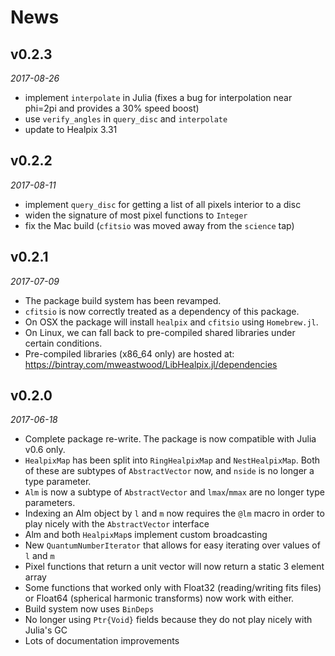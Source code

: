 # News

## v0.2.3

*2017-08-26*

* implement `interpolate` in Julia (fixes a bug for interpolation near phi=2pi and provides a 30% speed boost)
* use `verify_angles` in `query_disc` and `interpolate`
* update to Healpix 3.31

## v0.2.2

*2017-08-11*

* implement `query_disc` for getting a list of all pixels interior to a disc
* widen the signature of most pixel functions to `Integer`
* fix the Mac build (`cfitsio` was moved away from the `science` tap)

## v0.2.1

*2017-07-09*

* The package build system has been revamped.
* `cfitsio` is now correctly treated as a dependency of this package.
* On OSX the package will install `healpix` and `cfitsio` using `Homebrew.jl`.
* On Linux, we can fall back to pre-compiled shared libraries under certain conditions.
* Pre-compiled libraries (x86_64 only) are hosted at:
  https://bintray.com/mweastwood/LibHealpix.jl/dependencies

## v0.2.0

*2017-06-18*

* Complete package re-write. The package is now compatible with Julia v0.6 only.
* `HealpixMap` has been split into `RingHealpixMap` and `NestHealpixMap`. Both of these are subtypes
  of `AbstractVector` now, and `nside` is no longer a type parameter.
* `Alm` is now a subtype of `AbstractVector` and `lmax`/`mmax` are no longer type parameters.
* Indexing an Alm object by `l` and `m` now requires the `@lm` macro in order to play nicely with
  the `AbstractVector` interface
* Alm and both `HealpixMap`s implement custom broadcasting
* New `QuantumNumberIterator` that allows for easy iterating over values of `l` and `m`
* Pixel functions that return a unit vector will now return a static 3 element array
* Some functions that worked only with Float32 (reading/writing fits files) or Float64 (spherical
  harmonic transforms) now work with either.
* Build system now uses `BinDeps`
* No longer using `Ptr{Void}` fields because they do not play nicely with Julia's GC
* Lots of documentation improvements

